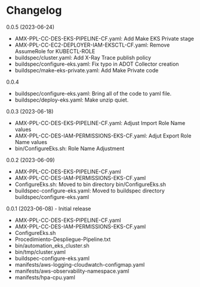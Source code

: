 # Changelog

0.0.5 (2023-06-24)
* AMX-PPL-CC-DES-EKS-PIPELINE-CF.yaml: Add Make EKS Private stage
* AMX-PPL-CC-EC2-DEPLOYER-IAM-EKSCTL-CF.yaml: Remove AssumeRole for KUBECTL-ROLE
* buildspec/cluster.yaml: Add X-Ray Trace publish policy
* buildspec/configure-eks.yaml: Fix typo in ADOT Collector creation
* buildspec/make-eks-private.yaml: Add Make Private code

0.0.4
* buildspec/configure-eks.yaml: Bring all of the code to yaml file.
* buildspec/deploy-eks.yaml: Make unzip quiet.

0.0.3 (2023-06-18)
* AMX-PPL-CC-DES-EKS-PIPELINE-CF.yaml: Adjust Import Role Name values
* AMX-PPL-CC-DES-IAM-PERMISSIONS-EKS-CF.yaml: Adjut Export Role Name values
* bin/ConfigureEks.sh: Role Name Adjustment

0.0.2 (2023-06-09)
* AMX-PPL-CC-DES-EKS-PIPELINE-CF.yaml
* AMX-PPL-CC-DES-IAM-PERMISSIONS-EKS-CF.yaml
* ConfigureEks.sh: Moved to bin directory bin/ConfigureEks.sh
* buildspec-configure-eks.yaml: Moved to buildspec directory buildspec/configure-eks.yaml

0.0.1 (2023-06-08) - Initial release
* AMX-PPL-CC-DES-EKS-PIPELINE-CF.yaml
* AMX-PPL-CC-DES-IAM-PERMISSIONS-EKS-CF.yaml
* ConfigureEks.sh
* Procedimiento-Despliegue-Pipeline.txt
* bin/automation_eks_cluster.sh
* bin/tmp/cluster.yaml
* buildspec-configure-eks.yaml
* manifests/aws-logging-cloudwatch-configmap.yaml
* manifests/aws-observability-namespace.yaml
* manifests/hpa-cpu.yaml
